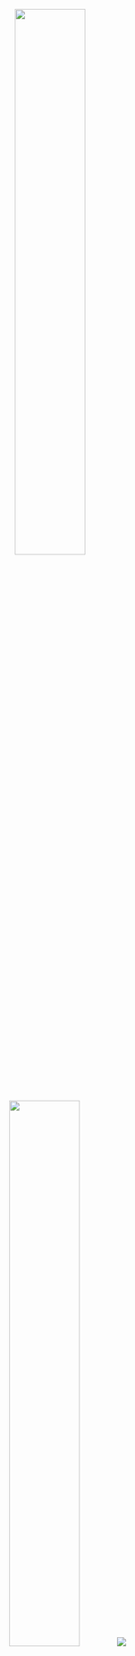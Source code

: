 <p align="center">
  <img height="50%" width="auto" src ="https://github-readme-stats.vercel.app/api?username=alana-price&show_icons=true&count_private=true&theme=date_night&hide_border=true&hide=issues,contribs&bg_color=00000000">
  <img height="50%" width="auto" src ="https://github-readme-stats.vercel.app/api/top-langs/?username=alana-price&layout=compact&hide_border=true&theme=date_night&bg_color=00000000&langs_count=6&hide=jupyter%20notebook,tex,css,php">
  <img src ="https://github-readme-streak-stats.herokuapp.com?user=alana-price&theme=date_night&hide_border=true&background=FFFFFF00">
</p>

<!-- <p align="center">
  <img align="left" src ="https://github-readme-stats.vercel.app/api/pin/?username=alana-price&repo=ytdx">
  <img align="right" src ="https://github-readme-stats.vercel.app/api/pin/?username=alana-price&repo=pixel-weather">
</p> -->


<!--
**alana-price/alana-price** is a ✨ _special_ ✨ repository because its `README.md` (this file) appears on your GitHub profile.

Here are some ideas to get you started:

- 🔭 I’m currently working on ...
- 🌱 I’m currently learning ...
- 👯 I’m looking to collaborate on ...
- 🤔 I’m looking for help with ...
- 💬 Ask me about ...
- 📫 How to reach me: ...
- 😄 Pronouns: ...
- ⚡ Fun fact: ...
-->
